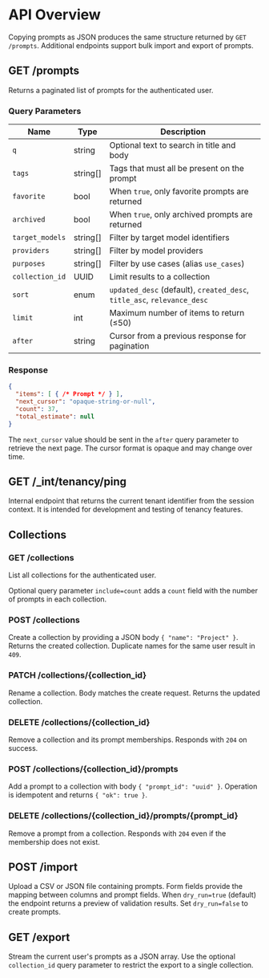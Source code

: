 # API Overview

Copying prompts as JSON produces the same structure returned by `GET /prompts`.
Additional endpoints support bulk import and export of prompts.

## GET /prompts

Returns a paginated list of prompts for the authenticated user.

### Query Parameters

| Name | Type | Description |
|------|------|-------------|
| `q` | string | Optional text to search in title and body |
| `tags` | string[] | Tags that must all be present on the prompt |
| `favorite` | bool | When `true`, only favorite prompts are returned |
| `archived` | bool | When `true`, only archived prompts are returned |
| `target_models` | string[] | Filter by target model identifiers |
| `providers` | string[] | Filter by model providers |
| `purposes` | string[] | Filter by use cases (alias `use_cases`) |
| `collection_id` | UUID | Limit results to a collection |
| `sort` | enum | `updated_desc` (default), `created_desc`, `title_asc`, `relevance_desc` |
| `limit` | int | Maximum number of items to return (≤50) |
| `after` | string | Cursor from a previous response for pagination |

### Response

```json
{
  "items": [ { /* Prompt */ } ],
  "next_cursor": "opaque-string-or-null",
  "count": 37,
  "total_estimate": null
}
```

The `next_cursor` value should be sent in the `after` query parameter to
retrieve the next page.  The cursor format is opaque and may change over
time.

## GET /_int/tenancy/ping

Internal endpoint that returns the current tenant identifier from the session
context. It is intended for development and testing of tenancy features.

## Collections

### GET /collections

List all collections for the authenticated user.

Optional query parameter `include=count` adds a `count` field with the
number of prompts in each collection.

### POST /collections

Create a collection by providing a JSON body `{ "name": "Project" }`.
Returns the created collection. Duplicate names for the same user result
in `409`.

### PATCH /collections/{collection_id}

Rename a collection. Body matches the create request. Returns the updated
collection.

### DELETE /collections/{collection_id}

Remove a collection and its prompt memberships. Responds with `204` on
success.

### POST /collections/{collection_id}/prompts

Add a prompt to a collection with body `{ "prompt_id": "uuid" }`.
Operation is idempotent and returns `{ "ok": true }`.

### DELETE /collections/{collection_id}/prompts/{prompt_id}

Remove a prompt from a collection. Responds with `204` even if the
membership does not exist.

## POST /import

Upload a CSV or JSON file containing prompts. Form fields provide the mapping
between columns and prompt fields. When `dry_run=true` (default) the endpoint
returns a preview of validation results. Set `dry_run=false` to create
prompts.

## GET /export

Stream the current user's prompts as a JSON array. Use the optional
`collection_id` query parameter to restrict the export to a single collection.
